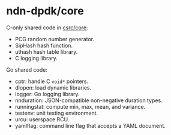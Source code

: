# ndn-dpdk/core

C-only shared code in [csrc/core](../csrc/core/):

* PCG random number generator.
* SipHash hash function.
* uthash hash table library.
* C logging library.

Go shared code:

* cptr: handle C `void*` pointers.
* dlopen: load dynamic libraries.
* logger: Go logging library.
* nnduration: JSON-compatible non-negative duration types.
* runningstat: compute min, max, mean, and variance.
* testenv: unit testing environment.
* urcu: userspace RCU.
* yamlflag: command line flag that accepts a YAML document.
